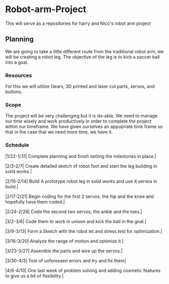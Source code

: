 # Robot-arm-Project
This will serve as a repositories for harry and Nico's robot arm project


## Planning
We are going to take a little different route from the traditional robot arm, we will be creating a robot leg. The objective of the leg is to kick a soccer ball into a goal.
### Resources
  For this we will utilize Gears, 3D printed and laser cut parts, servos, and buttons. 
### Scope
The project will be very challenging but it is do-able. We need to manage our time wisely and work productively in order to complete the project within our timeframe. We have given ourselves an appopriate time frame so that in the case that we need more time, we have it.
### Schedule
|1/22-1/31| Complete planning and finish setting the milestones in place.|

|2/3-2/7| Create detailed sketch of robot foot and start the leg building in solid works.|

|2/10-2/14| Build A prototype robot leg in solid works and use 4 servos in build.|

|2/17-2/21| Begin coding for the first 2 servos; the hip and the knee and hopefully have them coded.|                                        

|2/24-2/28| Code the second two servos, the ankle and the toes.|

|3/2-3/6| Code them to work in unison and kick the ball in the goal.|

|3/9-3/13| Form a Sketch with the robot let and stress test for optimization.|

|3/16-3/20| Analyze the range of motion and optimize it.|

|3/23-3/27| Assemble the parts and wire up the servos.|

|3/30-4/3| Test of unforeseen errors and try and fix them|

|4/6-4/10| One last week of problem solving and adding cosmetic features to give us a bit of flexibility.|





